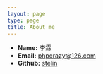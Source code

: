 ```yaml
---
layout: page
type: page
title: About me
---
```


 * **Name:** 李霖
 * **Email:** [phpcrazy@126.com](mailto:phpcrazy@126.com)
 * **Github:** [stelin](https://github.com/stelin)
